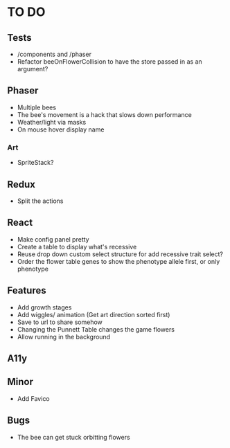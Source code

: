 # TO DO

## Tests

-   /components and /phaser
-   Refactor beeOnFlowerCollision to have the store passed in as an argument?

## Phaser

-   Multiple bees
-   The bee's movement is a hack that slows down performance
-   Weather/light via masks
-   On mouse hover display name

### Art

-   SpriteStack?

## Redux

-   Split the actions

## React

-   Make config panel pretty
-   Create a table to display what's recessive
-   Reuse drop down custom select structure for add recessive trait select?
-   Order the flower table genes to show the phenotype allele first, or only phenotype

## Features

-   Add growth stages
-   Add wiggles/ animation (Get art direction sorted first)
-   Save to url to share somehow
-   Changing the Punnett Table changes the game flowers
-   Allow running in the background

## A11y

## Minor

-   Add Favico

## Bugs

-   The bee can get stuck orbitting flowers
